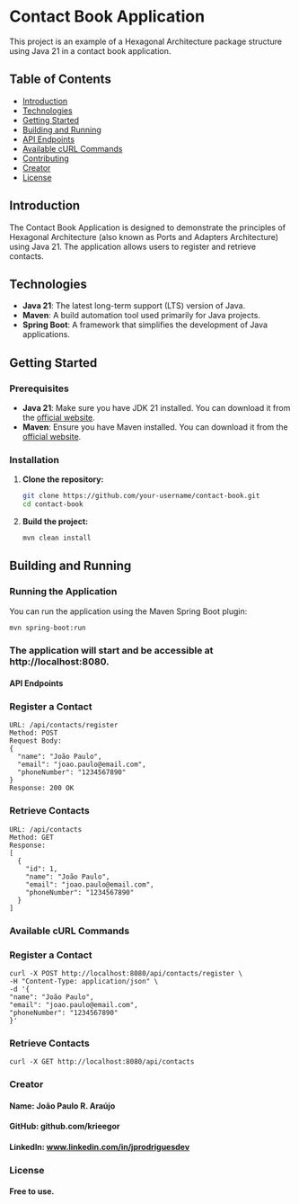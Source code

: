 # Contact Book Application

This project is an example of a Hexagonal Architecture package structure using Java 21 in a contact book application.

## Table of Contents

- [Introduction](#introduction)
- [Technologies](#technologies)
- [Getting Started](#getting-started)
- [Building and Running](#building-and-running)
- [API Endpoints](#api-endpoints)
- [Available cURL Commands](#available-curl-commands)
- [Contributing](#contributing)
- [Creator](#creator)
- [License](#license)

## Introduction

The Contact Book Application is designed to demonstrate the principles of Hexagonal Architecture (also known as Ports and Adapters Architecture) using Java 21. The application allows users to register and retrieve contacts.

## Technologies

- **Java 21**: The latest long-term support (LTS) version of Java.
- **Maven**: A build automation tool used primarily for Java projects.
- **Spring Boot**: A framework that simplifies the development of Java applications.

## Getting Started

### Prerequisites

- **Java 21**: Make sure you have JDK 21 installed. You can download it from the [official website](https://www.oracle.com/java/technologies/javase-jdk21-downloads.html).
- **Maven**: Ensure you have Maven installed. You can download it from the [official website](https://maven.apache.org/download.cgi).

### Installation

1. **Clone the repository:**

    ```sh
    git clone https://github.com/your-username/contact-book.git
    cd contact-book
    ```

2. **Build the project:**

    ```sh
    mvn clean install
    ```

## Building and Running

### Running the Application

You can run the application using the Maven Spring Boot plugin:

```sh
mvn spring-boot:run
```

### The application will start and be accessible at http://localhost:8080.
#### API Endpoints
### Register a Contact
```
URL: /api/contacts/register
Method: POST
Request Body:
{
  "name": "João Paulo",
  "email": "joao.paulo@email.com",
  "phoneNumber": "1234567890"
}
Response: 200 OK
```
### Retrieve Contacts
```
URL: /api/contacts
Method: GET
Response:
[
  {
    "id": 1,
    "name": "João Paulo",
    "email": "joao.paulo@email.com",
    "phoneNumber": "1234567890"
  }
]
```

### Available cURL Commands
### Register a Contact
```
curl -X POST http://localhost:8080/api/contacts/register \
-H "Content-Type: application/json" \
-d '{
"name": "João Paulo",
"email": "joao.paulo@email.com",
"phoneNumber": "1234567890"
}'
```
### Retrieve Contacts
```
curl -X GET http://localhost:8080/api/contacts
```

### Creator
#### Name: João Paulo R. Araújo
#### GitHub: github.com/krieegor
#### LinkedIn: www.linkedin.com/in/jprodriguesdev

### License
#### Free to use.